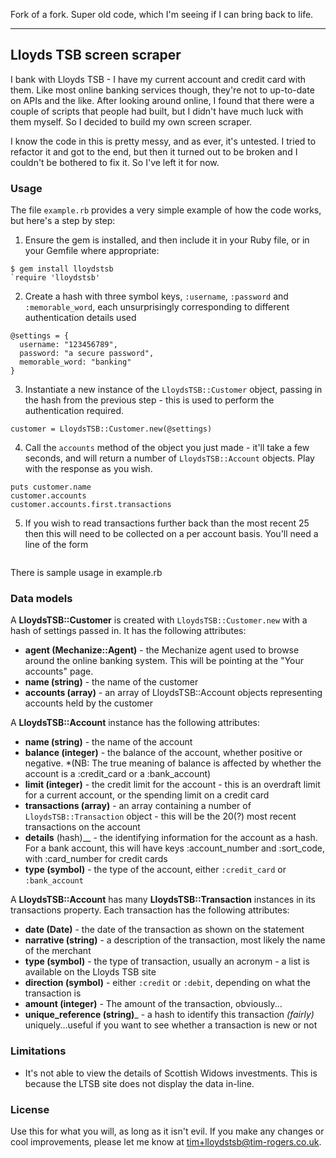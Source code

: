 Fork of a fork. Super old code, which I'm seeing if I can bring back to life.



----

## Lloyds TSB screen scraper

I bank with Lloyds TSB - I have my current account and credit card with them. Like most online banking services though, they're not to up-to-date on APIs and the like. After looking around online, I found that there were a couple of scripts that people had built, but I didn't have much luck with them myself. So I decided to build my own screen scraper.

I know the code in this is pretty messy, and as ever, it's untested. I tried to refactor it and got to the end, but then it turned out to be broken and I couldn't be bothered to fix it. So I've left it for now.

### Usage

The file `example.rb` provides a very simple example of how the code works, but here's a step by step:

1. Ensure the gem is installed, and then include it in your Ruby file, or in your Gemfile where appropriate:

```
$ gem install lloydstsb
`require 'lloydstsb'
```

2. Create a hash with three symbol keys, `:username`, `:password` and `:memorable_word`, each unsurprisingly corresponding to different authentication details used

```
@settings = {
  username: "123456789",
  password: "a secure password",
  memorable_word: "banking"
}
```

3. Instantiate a new instance of the `LloydsTSB::Customer` object, passing in the hash from the previous step - this is used to perform the authentication required.

`customer = LloydsTSB::Customer.new(@settings)`

4. Call the `accounts` method of the object you just made - it'll take a few seconds, and will return a number of `LloydsTSB::Account` objects. Play with the response as you wish.

```
puts customer.name
customer.accounts
customer.accounts.first.transactions
```

5. If you wish to read transactions further back than the most recent 25 then this will need to be collected on a per account basis. You'll need a line of the form
```customer.accounts[0].get_transactions_from(Date.today - 100)
```
There is sample usage in example.rb

### Data models

A __LloydsTSB::Customer__ is created with `LloydsTSB::Customer.new` with a hash of settings passed in. It has the following attributes:

* __agent (Mechanize::Agent)__ - the Mechanize agent used to browse around the online banking system. This will be pointing at the "Your accounts" page.
* __name (string)__ - the name of the customer
* __accounts (array)__ - an array of LloydsTSB::Account objects representing accounts held by the customer

A __LloydsTSB::Account__ instance has the following attributes:

* __name (string)__ - the name of the account
* __balance (integer)__ - the balance of the account, whether positive or negative. *(NB: The true meaning of balance is affected by whether the account is a :credit_card or a :bank_account)
* __limit (integer)__ - the credit limit for the account - this is an overdraft limit for a current account, or the spending limit on a credit card
* __transactions (array)__ - an array containing a number of `LloydsTSB::Transaction` object - this will be the 20(?) most recent transactions on the account
* __details__ (hash)__ - the identifying information for the account as a hash. For a bank account, this will have keys :account_number and :sort_code, with :card_number for credit cards
* __type (symbol)__ - the type of the account, either `:credit_card` or `:bank_account`

A __LloydsTSB::Account__ has many __LloydsTSB::Transaction__ instances in its transactions property. Each transaction has the following attributes:

* __date (Date)__ - the date of the transaction as shown on the statement
* __narrative (string)__ - a description of the transaction, most likely the name of the merchant
* __type (symbol)__ - the type of transaction, usually an acronym - a list is available on the Lloyds TSB site
* __direction (symbol)__ - either `:credit` or `:debit`, depending on what the transaction is
* __amount (integer)__ - The amount of the transaction, obviously...
* __unique_reference (string)___ - a hash to identify this transaction *(fairly)* uniquely...useful if you want to see whether a transaction is new or not

### Limitations

* It's not able to view the details of Scottish Widows investments. This is because the LTSB site does not display the data in-line.

### License

Use this for what you will, as long as it isn't evil. If you make any changes or cool improvements, please let me know at <tim+lloydstsb@tim-rogers.co.uk>.
